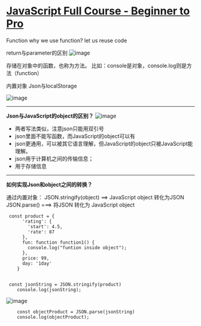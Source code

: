# [JavaScript Full Course - Beginner to Pro](https://github.com/QiYongchuan/MyGitBlog/issues/81)

Function
why we use function?
let us reuse code

return与parameter的区别
![image](https://github.com/QiYongchuan/MyGitBlog/assets/105039020/0f4ec351-3a90-49d3-a059-3b29ad179989)


存储在对象中的函数，也称为方法。
比如：console是对象，console.log则是方法（function）

内置对象 Json与localStorage

![image](https://github.com/QiYongchuan/MyGitBlog/assets/105039020/0db54f33-2378-4d33-beb3-b4a20eda82ed)


---

**Json与JavaScript的object的区别？**
![image](https://github.com/QiYongchuan/MyGitBlog/assets/105039020/c716aacc-91aa-41d3-b827-17ceeaf16c48)

* 两者写法类似，注意json只能用双引号
* json里面不能写函数，而JavaScript的object可以有
* json更通用，可以被其它语言理解，但JavaScript的object只被JavaScript能理解。
* json用于计算机之间的传输信息；
* 用于存储信息

---

**如何实现Json和object之间的转换？**

通过内置对象：
JSON.stringify(object)   ==> JavaScript object 转化为JSON
JSON.parse()              ===>   将JSON    转化为  JavaScript object

```
 const product = {
      'rating': {
        'start': 4.5,
        'rate': 87
      },
      fun: function function1() {
        console.log("funtion inside object");
      },
      price: 99,
      day: '1day'
    }


 const jsonString = JSON.stringify(product)
    console.log(jsonString);
```
![image](https://github.com/QiYongchuan/MyGitBlog/assets/105039020/c3516188-bc7f-4405-bd36-b508717f630e)

```
    const objectProduct = JSON.parse(jsonString)
    console.log(objectProduct);
```